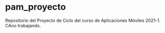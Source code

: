 # pam_proyecto
Repositorio del Proyecto de Ciclo del curso de Aplicaciones Móviles 2021-1.
CAno trabajando.